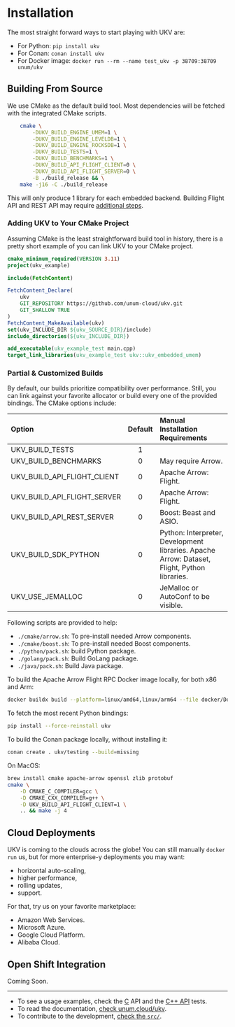 # Installation

The most straight forward ways to start playing with UKV are:

* For Python: `pip install ukv`
* For Conan: `conan install ukv`
* For Docker image: `docker run --rm --name test_ukv -p 38709:38709 unum/ukv`

## Building From Source

We use CMake as the default build tool.
Most dependencies will be fetched with the integrated CMake scripts.

```sh
    cmake \
        -DUKV_BUILD_ENGINE_UMEM=1 \
        -DUKV_BUILD_ENGINE_LEVELDB=1 \
        -DUKV_BUILD_ENGINE_ROCKSDB=1 \
        -DUKV_BUILD_TESTS=1 \
        -DUKV_BUILD_BENCHMARKS=1 \
        -DUKV_BUILD_API_FLIGHT_CLIENT=0 \
        -DUKV_BUILD_API_FLIGHT_SERVER=0 \
        -B ./build_release && \
    make -j16 -C ./build_release
```

This will only produce 1 library for each embedded backend.
Building Flight API and REST API may require [additional steps](#partial--customized-builds).

### Adding UKV to Your CMake Project

Assuming CMake is the least straightforward build tool in history, there is a pretty short example of you can link UKV to your CMake project.

```cmake
cmake_minimum_required(VERSION 3.11)
project(ukv_example)

include(FetchContent)

FetchContent_Declare(
    ukv
    GIT_REPOSITORY https://github.com/unum-cloud/ukv.git
    GIT_SHALLOW TRUE
)
FetchContent_MakeAvailable(ukv)
set(ukv_INCLUDE_DIR ${ukv_SOURCE_DIR}/include)
include_directories(${ukv_INCLUDE_DIR})

add_executable(ukv_example_test main.cpp)
target_link_libraries(ukv_example_test ukv::ukv_embedded_umem)
```

### Partial & Customized Builds

By default, our builds prioritize compatibility over performance.
Still, you can link against your favorite allocator or build every one of the provided bindings.
The CMake options include:

| Option                      | Default | Manual Installation Requirements                                                             |
| :-------------------------- | :-----: | :------------------------------------------------------------------------------------------- |
| UKV_BUILD_TESTS             |    1    |                                                                                              |
| UKV_BUILD_BENCHMARKS        |    0    | May require Arrow.                                                                           |
| UKV_BUILD_API_FLIGHT_CLIENT |    0    | Apache Arrow: Flight.                                                                        |
| UKV_BUILD_API_FLIGHT_SERVER |    0    | Apache Arrow: Flight.                                                                        |
| UKV_BUILD_API_REST_SERVER   |    0    | Boost: Beast and ASIO.                                                                       |
| UKV_BUILD_SDK_PYTHON        |    0    | Python: Interpreter, Development libraries. Apache Arrow: Dataset, Flight, Python libraries. |
| UKV_USE_JEMALLOC            |    0    | JeMalloc or AutoConf to be visible.                                                          |

Following scripts are provided to help:

* `./cmake/arrow.sh`: To pre-install needed Arrow components.
* `./cmake/boost.sh`: To pre-install needed Boost components.
* `./python/pack.sh`: build Python package.
* `./golang/pack.sh`: Build GoLang package.
* `./java/pack.sh`: Build Java package.

To build the Apache Arrow Flight RPC Docker image locally, for both x86 and Arm:

```sh
docker buildx build --platform=linux/amd64,linux/arm64 --file docker/Dockerfile . --progress=plain -c 32 --tag unum/ukv:nightly
```

To fetch the most recent Python bindings:

```sh
pip install --force-reinstall ukv
```

To build the Conan package locally, without installing it:

```sh
conan create . ukv/testing --build=missing
```

On MacOS:

```sh
brew install cmake apache-arrow openssl zlib protobuf
cmake \
    -D CMAKE_C_COMPILER=gcc \
    -D CMAKE_CXX_COMPILER=g++ \
    -D UKV_BUILD_API_FLIGHT_CLIENT=1 \
    .. && make -j 4
```

## Cloud Deployments

UKV is coming to the clouds across the globe!
You can still manually `docker run` us, but for more enterprise-y deployments you may want:

* horizontal auto-scaling,
* higher performance,
* rolling updates,
* support.

For that, try us on your favorite marketplace:

* Amazon Web Services.
* Microsoft Azure.
* Google Cloud Platform.
* Alibaba Cloud.

## Open Shift Integration

Coming Soon.

---

* To see a usage examples, check the [C][c-example] API and the [C++ API](cpp-example) tests.
* To read the documentation, [check unum.cloud/ukv](https://unum.cloud/ukv).
* To contribute to the development, [check the `src/`](https://github.com/unum-cloud/ukv/blob/main/src).

[c-example]: https://github.com/unum-cloud/ukv/blob/main/tests/compilation.cpp
[cpp-example]: https://github.com/unum-cloud/ukv/blob/main/tests/compilation.cpp
